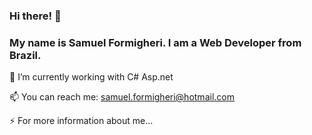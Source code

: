 ### Hi there! 👋

### My name is Samuel Formigheri. I am a Web Developer from Brazil.


🔭 I’m currently working with C# Asp.net

📫 You can reach me: samuel.formigheri@hotmail.com

⚡ For more information about me...

<!--
**SamuelFormigheri/SamuelFormigheri** is a ✨ _special_ ✨ repository because its `README.md` (this file) appears on your GitHub profile.



- 
- 🌱 I’m currently learning ...
- 👯 I’m looking to collaborate on ...
- 🤔 I’m looking for help with ...
- 💬 Ask me about ...
- 😄 Pronouns: ...
- Fun fact: ...
-->
